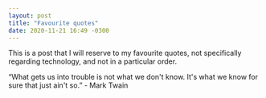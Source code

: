 ```yaml
---
layout: post
title: "Favourite quotes"
date: 2020-11-21 16:49 -0300
---
```


This is a post that I will reserve to my favourite quotes, not specifically regarding technology, and not in a particular order.

“What gets us into trouble is not what we don't know. It's what we know for sure that just ain't so.” - Mark Twain
